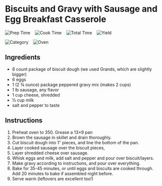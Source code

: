 # Biscuits and Gravy with Sausage and Egg Breakfast Casserole

![Prep Time](https://img.shields.io/badge/Prep_Time-20_min.-blue) &nbsp;&nbsp;
![Cook Time](https://img.shields.io/badge/Cook_Time-45_min.-blue) &nbsp;&nbsp;
![Total Time](https://img.shields.io/badge/Total_Time-65_min.-blue) &nbsp;&nbsp;
![Yield](https://img.shields.io/badge/Yield-8_servings-blue) &nbsp;&nbsp;

![Category](https://img.shields.io/badge/Category-Snack-blue) &nbsp;&nbsp;
![Oven](https://img.shields.io/badge/Cooking_Method-Oven-blue)

## Ingredients

- 8 count package of biscuit dough (we used Grands, which are slightly bigger)
- 6 eggs
- 1 (2 &frac34; ounce) package peppered gravy mix (makes 2 cups)
- 1 lb sausage, any flavor
- 1 cup cheese, shredded
- &frac12; cup milk
- salt and pepper to taste

## Instructions

1. Preheat oven to 350. Grease a 13×9 pan
2. Brown the sausage in skillet and drain thoroughly.
3. Cut biscuit dough into 1″ pieces, and line the bottom of the pan.
4. Layer cooked sausage over the biscuit pieces,
5. Layer shredded cheese over sausage.
6. Whisk eggs and milk, add salt and pepper and pour over biscuit/layers.
7. Make gravy according to instructions, and pour over everything.
8. Bake for 35-45 minutes, or until eggs and biscuits are cooked through. Add 20 minutes to bake if assembled night before. 
9. Serve warm (leftovers are excellent too!)
